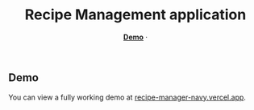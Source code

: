 <h1 align="center">Recipe Management application</h1>

<p align="center">
  <a href="#demo"><strong>Demo</strong></a> ·
</p>
<br/>

## Demo

You can view a fully working demo at [recipe-manager-navy.vercel.app](https://recipe-manager-navy.vercel.app/).
